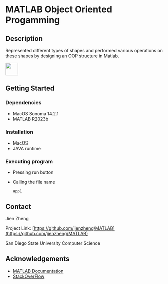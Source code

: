 # MATLAB Object Oriented Progamming

## Description

Represented different types of shapes and performed various operations on these shapes by designing an OOP structure in Matlab.

<code><img height="40" src="https://upload.wikimedia.org/wikipedia/commons/2/21/Matlab_Logo.png"></code>

## Getting Started

### Dependencies

* MacOS Sonoma 14.2.1
* MATLAB R2023b

### Installation

* MacOS
* JAVA runtime

### Executing program

* Pressing run button
* Calling the file name

  ```
  app1
  ```

## Contact

Jien Zheng

Project Link: [https://github.com/jienzheng/MATLAB](https://github.com/jienzheng/MATLAB)

San Diego State University Computer Science

## Acknowledgements

* [MATLAB Documentation](https://www.mathworks.com/help/matlab/)
* [StackOverFlow](https://stackoverflow.com/)

